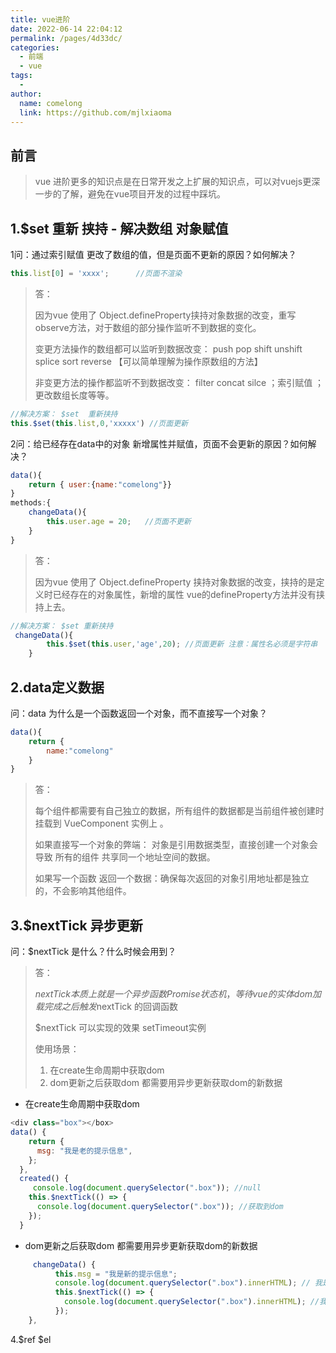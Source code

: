 ```yaml
---
title: vue进阶
date: 2022-06-14 22:04:12
permalink: /pages/4d33dc/
categories:
  - 前端
  - vue
tags:
  - 
author: 
  name: comelong
  link: https://github.com/mjlxiaoma
---
```






## 前言

> vue 进阶更多的知识点是在日常开发之上扩展的知识点，可以对vuejs更深一步的了解，避免在vue项目开发的过程中踩坑。



## 1.$set 重新	挟持 - 解决数组 对象赋值

1问：通过索引赋值 更改了数组的值，但是页面不更新的原因？如何解决？  

```js
this.list[0] = 'xxxx';      //页面不渲染
```

> 答：
>
> 因为vue 使用了 Object.defineProperty挟持对象数据的改变，重写observe方法，对于数组的部分操作监听不到数据的变化。
>
> 变更方法操作的数组都可以监听到数据改变： push  pop shift  unshift  splice  sort reverse   【可以简单理解为操作原数组的方法】
>
> 非变更方法的操作都监听不到数据改变： filter concat silce  ；索引赋值 ；更改数组长度等等。

```js
//解决方案： $set  重新挟持
this.$set(this.list,0,'xxxxx') //页面更新
```



2问：给已经存在data中的对象 新增属性并赋值，页面不会更新的原因？如何解决？

```js
data(){
    return { user:{name:"comelong"}}
}
methods:{
    changeData(){
        this.user.age = 20;   //页面不更新
    }
}
```

> 答：
>
> 因为vue 使用了 Object.defineProperty  挟持对象数据的改变，挟持的是定义时已经存在的对象属性，新增的属性 vue的defineProperty方法并没有挟持上去。

```js
//解决方案： $set 重新挟持
 changeData(){
        this.$set(this.user,'age',20); //页面更新 注意：属性名必须是字符串
    }
```



## 2.data定义数据

问：data 为什么是一个函数返回一个对象，而不直接写一个对象？

```js
data(){
    return {
        name:"comelong"
    }
}
```

> 答：
>
> 每个组件都需要有自己独立的数据，所有组件的数据都是当前组件被创建时挂载到 VueComponent 实例上 。
>
> 如果直接写一个对象的弊端： 对象是引用数据类型，直接创建一个对象会导致 所有的组件 共享同一个地址空间的数据。
>
> 如果写一个函数 返回一个数据：确保每次返回的对象引用地址都是独立的，不会影响其他组件。



## 3.$nextTick 异步更新

问：$nextTick 是什么？什么时候会用到？    

> 答：
>
> $nextTick 本质上就是一个异步函数Promise 状态机， 等待vue的实体dom加载完成之后触发$nextTick 的回调函数  
>
> $nextTick 可以实现的效果  setTimeout实例
>
> 使用场景：
>
> 1. 在create生命周期中获取dom   
> 2. dom更新之后获取dom   都需要用异步更新获取dom的新数据

-  在create生命周期中获取dom   

```js
<div class="box"></box> 
data() {
    return {
      msg: "我是老的提示信息",
    };
  },
  created() {
     console.log(document.querySelector(".box")); //null
    this.$nextTick(() => {
      console.log(document.querySelector(".box")); //获取到dom
    });
  }
```

- dom更新之后获取dom   都需要用异步更新获取dom的新数据 

```js
 	 changeData() {
          this.msg = "我是新的提示信息";
          console.log(document.querySelector(".box").innerHTML); // 我是老的提示信息
          this.$nextTick(() => {
            console.log(document.querySelector(".box").innerHTML); //我是新的提示信息
          });
    },
```



4.$ref  $el    





